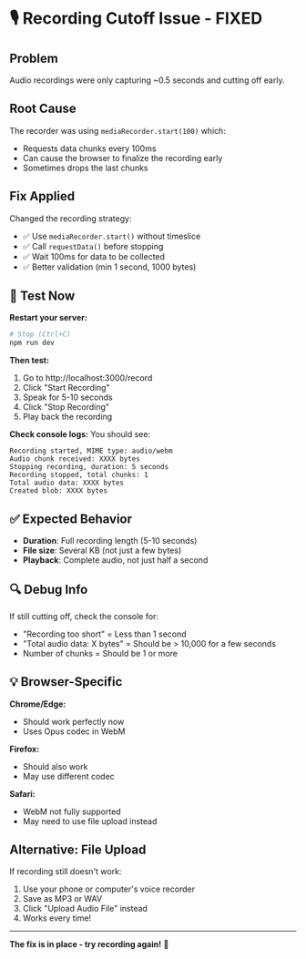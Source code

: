 # 🎙️ Recording Cutoff Issue - FIXED

## Problem
Audio recordings were only capturing ~0.5 seconds and cutting off early.

## Root Cause
The recorder was using `mediaRecorder.start(100)` which:
- Requests data chunks every 100ms
- Can cause the browser to finalize the recording early
- Sometimes drops the last chunks

## Fix Applied

Changed the recording strategy:
- ✅ Use `mediaRecorder.start()` without timeslice
- ✅ Call `requestData()` before stopping
- ✅ Wait 100ms for data to be collected
- ✅ Better validation (min 1 second, 1000 bytes)

## 🧪 Test Now

**Restart your server:**
```bash
# Stop (Ctrl+C)
npm run dev
```

**Then test:**
1. Go to http://localhost:3000/record
2. Click "Start Recording"
3. Speak for 5-10 seconds
4. Click "Stop Recording"
5. Play back the recording

**Check console logs:**
You should see:
```
Recording started, MIME type: audio/webm
Audio chunk received: XXXX bytes
Stopping recording, duration: 5 seconds
Recording stopped, total chunks: 1
Total audio data: XXXX bytes
Created blob: XXXX bytes
```

## ✅ Expected Behavior

- **Duration**: Full recording length (5-10 seconds)
- **File size**: Several KB (not just a few bytes)
- **Playback**: Complete audio, not just half a second

## 🔍 Debug Info

If still cutting off, check the console for:
- "Recording too short" = Less than 1 second
- "Total audio data: X bytes" = Should be > 10,000 for a few seconds
- Number of chunks = Should be 1 or more

## 💡 Browser-Specific

**Chrome/Edge:**
- Should work perfectly now
- Uses Opus codec in WebM

**Firefox:**
- Should also work
- May use different codec

**Safari:**
- WebM not fully supported
- May need to use file upload instead

## Alternative: File Upload

If recording still doesn't work:
1. Use your phone or computer's voice recorder
2. Save as MP3 or WAV
3. Click "Upload Audio File" instead
4. Works every time!

---

**The fix is in place - try recording again!** 🎵

